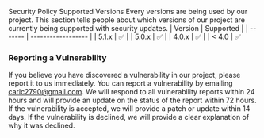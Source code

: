 Security Policy
Supported Versions
Every versions are being used by our project. This section tells people about which versions of our project are currently being supported with security updates.
| Version | Supported          |
| ------- | ------------------ |
| 5.1.x   | ✅ |
| 5.0.x   | ✅                |
| 4.0.x   | ✅ |
| < 4.0   | ✅
### Reporting a Vulnerability
If you believe you have discovered a vulnerability in our project, please report it to us immediately. You can report a vulnerability by emailing [carlc2790@gmail.com](mailto:carlc2790@gmail.com). We will respond to all vulnerability reports within 24 hours and will provide an update on the status of the report within 72 hours.
If the vulnerability is accepted, we will provide a patch or update within 14 days. If the vulnerability is declined, we will provide a clear explanation of why it was declined.
